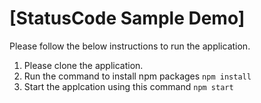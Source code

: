 # [StatusCode Sample Demo]

Please follow the below instructions to run the application.

1. Please clone the application.
2. Run the command to install npm packages `npm install`
3. Start the applcation using this command `npm start`
